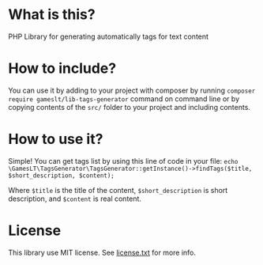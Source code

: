 # What is this?

PHP Library for generating automatically tags for text content

# How to include?

You can use it by adding to your project with composer by running `composer require gameslt/lib-tags-generator` command on command line or by copying contents of the `src/` folder to your project and including contents.

# How to use it?

Simple! You can get tags list by using this line of code in your file:
`echo \GamesLT\TagsGenerator\TagsGenerator::getInstance()->findTags($title, $short_description, $content);`

Where `$title` is the title of the content, `$short_description` is short description, and `$content` is real content.

# License

This library use MIT license. See [license.txt](https://raw.githubusercontent.com/MekDrop/tags-generator/master/license.txt) for more info.
